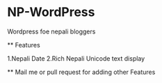 NP-WordPress
============

Wordpress foe nepali bloggers 



** Features

1.Nepali Date
2.Rich Nepali Unicode text display



** Mail me or pull request for adding other Features
